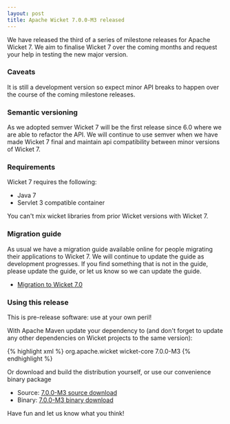 ```yaml
---
layout: post
title: Apache Wicket 7.0.0-M3 released
---
```


We have released the third of a series of milestone releases for Apache
Wicket 7. We aim to finalise Wicket 7 over the coming months and
request your help in testing the new major version.

### Caveats

It is still a development version so expect minor API breaks to happen over
the course of the coming milestone releases.

### Semantic versioning

As we adopted semver Wicket 7 will be the first release since 6.0 where
we are able to refactor the API. We will continue to use semver when we
have made Wicket 7 final and maintain api compatibility between minor
versions of Wicket 7.

### Requirements

Wicket 7 requires the following:

 - Java 7
 - Servlet 3 compatible container

You can't mix wicket libraries from prior Wicket versions with Wicket 7.

### Migration guide

As usual we have a migration guide available online for people
migrating their applications to Wicket 7. We will continue to update
the guide as development progresses. If you find something that is not
in the guide, please update the guide, or let us know so we can update
the guide.

* [Migration to Wicket 7.0](http://s.apache.org/wicket7migrate)

### Using this release

This is pre-release software: use at your own peril!

With Apache Maven update your dependency to (and don't forget to
update any other dependencies on Wicket projects to the same version):

{% highlight xml %}
<dependency>
    <groupId>org.apache.wicket</groupId>
    <artifactId>wicket-core</artifactId>
    <version>7.0.0-M3</version>
</dependency>
{% endhighlight %}

Or download and build the distribution yourself, or use our
convenience binary package

 * Source: [7.0.0-M3 source download](http://www.apache.org/dyn/closer.cgi/wicket/7.0.0-M3)
 * Binary: [7.0.0-M3 binary download](http://www.apache.org/dyn/closer.cgi/wicket/7.0.0-M3/binaries)

Have fun and let us know what you think!
